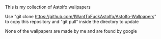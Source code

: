 This is my collection of Astolfo wallpapers

Use "git clone https://github.com/IWantToFuckAstolfo/Astolfo-Wallpapers" to copy this repository and "git pull" inside the directory to update

None of the wallpapers are made by me and are found by google
